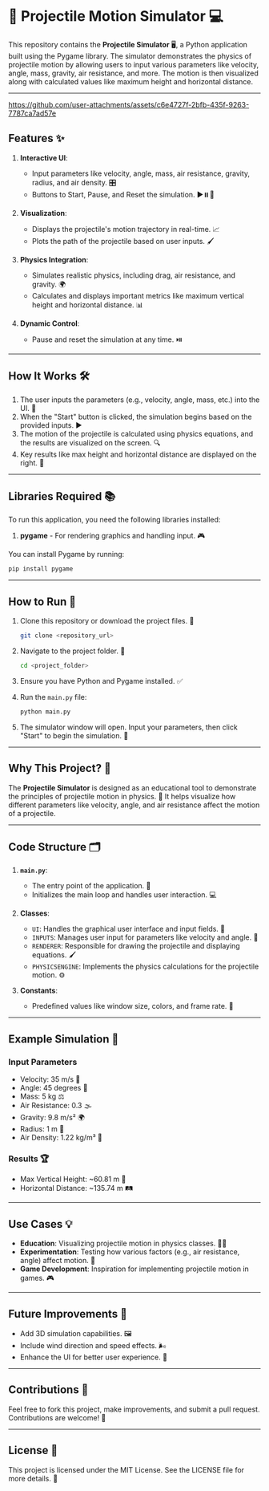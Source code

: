 # 🚀 Projectile Motion Simulator 💻


This repository contains the **Projectile Simulator** 🖥️, a Python application built using the Pygame library. The simulator demonstrates the physics of projectile motion by allowing users to input various parameters like velocity, angle, mass, gravity, air resistance, and more. The motion is then visualized along with calculated values like maximum height and horizontal distance.

---
https://github.com/user-attachments/assets/c6e4727f-2bfb-435f-9263-7787ca7ad57e

## Features ✨

1. **Interactive UI**:
   - Input parameters like velocity, angle, mass, air resistance, gravity, radius, and air density. 🎛️
   - Buttons to Start, Pause, and Reset the simulation. ▶️⏸️🔄

2. **Visualization**:
   - Displays the projectile's motion trajectory in real-time. 📈
   - Plots the path of the projectile based on user inputs. 🖌️

3. **Physics Integration**:
   - Simulates realistic physics, including drag, air resistance, and gravity. 🌍
   - Calculates and displays important metrics like maximum vertical height and horizontal distance. 📊

4. **Dynamic Control**:
   - Pause and reset the simulation at any time. ⏯️

---

## How It Works 🛠️

1. The user inputs the parameters (e.g., velocity, angle, mass, etc.) into the UI. 📝
2. When the "Start" button is clicked, the simulation begins based on the provided inputs. ▶️
3. The motion of the projectile is calculated using physics equations, and the results are visualized on the screen. 🔍
4. Key results like max height and horizontal distance are displayed on the right. 📐

---

## Libraries Required 📚

To run this application, you need the following libraries installed:

1. **pygame** - For rendering graphics and handling input. 🎮

You can install Pygame by running:

```bash
pip install pygame
```

---

## How to Run 🚦

1. Clone this repository or download the project files. 📂

   ```bash
   git clone <repository_url>
   ```

2. Navigate to the project folder. 📁

   ```bash
   cd <project_folder>
   ```

3. Ensure you have Python and Pygame installed. ✅

4. Run the `main.py` file:

   ```bash
   python main.py
   ```

5. The simulator window will open. Input your parameters, then click "Start" to begin the simulation. 🏁

---

## Why This Project? 🤔

The **Projectile Simulator** is designed as an educational tool to demonstrate the principles of projectile motion in physics. 🧪 It helps visualize how different parameters like velocity, angle, and air resistance affect the motion of a projectile.

---

## Code Structure 🗂️

1. **`main.py`**:
   - The entry point of the application. 🚪
   - Initializes the main loop and handles user interaction. 💻

2. **Classes**:
   - `UI`: Handles the graphical user interface and input fields. 🎨
   - `INPUTS`: Manages user input for parameters like velocity and angle. 📝
   - `RENDERER`: Responsible for drawing the projectile and displaying equations. 🖌️
   - `PHYSICSENGINE`: Implements the physics calculations for the projectile motion. ⚙️

3. **Constants**:
   - Predefined values like window size, colors, and frame rate. 📏

---

## Example Simulation 🧮

### Input Parameters
- Velocity: 35 m/s 🏃
- Angle: 45 degrees 📐
- Mass: 5 kg ⚖️
- Air Resistance: 0.3 🌫️
- Gravity: 9.8 m/s² 🌍
- Radius: 1 m 🔵
- Air Density: 1.22 kg/m³ 💨

### Results 🏆
- Max Vertical Height: ~60.81 m 📏
- Horizontal Distance: ~135.74 m 🛤️

---

## Use Cases 💡

- **Education**: Visualizing projectile motion in physics classes. 🧑‍🏫
- **Experimentation**: Testing how various factors (e.g., air resistance, angle) affect motion. 🔬
- **Game Development**: Inspiration for implementing projectile motion in games. 🎮

---

## Future Improvements 🚀

- Add 3D simulation capabilities. 🖼️
- Include wind direction and speed effects. 🌬️
- Enhance the UI for better user experience. 🎨

---

## Contributions 🤝

Feel free to fork this project, make improvements, and submit a pull request. Contributions are welcome! 🌟

---

## License 📜

This project is licensed under the MIT License. See the LICENSE file for more details. 📄
